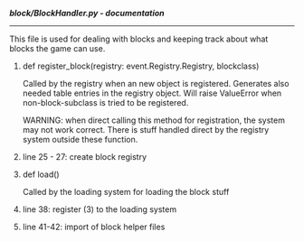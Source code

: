 ***block/BlockHandler.py - documentation***
___

This file is used for dealing with blocks and keeping track about
what blocks the game can use.


1. def register_block(registry: event.Registry.Registry, blockclass)
    
    Called by the registry when an new object is registered. Generates
    also needed table entries in the registry object. Will raise 
    ValueError when non-block-subclass is tried to be registered.
    
    WARNING: when direct calling this method for registration, the 
    system may not work correct. There is stuff handled direct by the
    registry system outside these function.
    
2. line 25 - 27: create block registry

3. def load()

    Called by the loading system for loading the block stuff
    
4. line 38: register (3) to the loading system

5. line 41-42: import of block helper files

